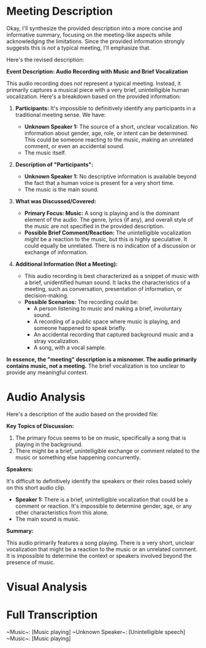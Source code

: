 # Meeting Description

Okay, I'll synthesize the provided description into a more concise and informative summary, focusing on the meeting-like aspects while acknowledging the limitations.  Since the provided information strongly suggests this is *not* a typical meeting, I'll emphasize that.

Here's the revised description:

**Event Description:  Audio Recording with Music and Brief Vocalization**

This audio recording does *not* represent a typical meeting.  Instead, it primarily captures a musical piece with a very brief, unintelligible human vocalization.  Here's a breakdown based on the provided information:

1.  **Participants:**  It's impossible to definitively identify any participants in a traditional meeting sense.  We have:
    *   **Unknown Speaker 1:**  The source of a short, unclear vocalization.  No information about gender, age, role, or intent can be determined.  This could be someone reacting to the music, making an unrelated comment, or even an accidental sound.
    * The music itself.

2.  **Description of "Participants":**
    *   **Unknown Speaker 1:**  No descriptive information is available beyond the fact that a human voice is present for a very short time.
    * The music is the main sound.

3.  **What was Discussed/Covered:**
    *   **Primary Focus: Music:**  A song is playing and is the dominant element of the audio.  The genre, lyrics (if any), and overall style of the music are not specified in the provided description.
    *   **Possible Brief Comment/Reaction:** The unintelligible vocalization *might* be a reaction to the music, but this is highly speculative.  It could equally be unrelated. There is no indication of a discussion or exchange of information.

4.  **Additional Information (Not a Meeting):**

    *   This audio recording is best characterized as a snippet of music with a brief, unidentified human sound. It lacks the characteristics of a meeting, such as conversation, presentation of information, or decision-making.
    *   **Possible Scenarios:** The recording could be:
        *   A person listening to music and making a brief, involuntary sound.
        *   A recording of a public space where music is playing, and someone happened to speak briefly.
        *   An accidental recording that captured background music and a stray vocalization.
        * A song, with a vocal sample.

**In essence, the "meeting" description is a misnomer. The audio primarily contains music, not a meeting.** The brief vocalization is too unclear to provide any meaningful context.



# Audio Analysis

Here's a description of the audio based on the provided file:

**Key Topics of Discussion:**

1.  The primary focus seems to be on music, specifically a song that is playing in the background.
2.  There might be a brief, unintelligible exchange or comment related to the music or something else happening concurrently.

**Speakers:**

It's difficult to definitively identify the speakers or their roles based solely on this short audio clip.

*   **Speaker 1:** There is a brief, unintelligible vocalization that could be a comment or reaction. It's impossible to determine gender, age, or any other characteristics from this alone.
* The main sound is music.

**Summary:**

This audio primarily features a song playing. There is a very short, unclear vocalization that might be a reaction to the music or an unrelated comment. It is impossible to determine the context or speakers involved beyond the presence of music.



# Visual Analysis




# Full Transcription

~Music~: [Music playing]
~Unknown Speaker~: [Unintelligible speech]
~Music~: [Music playing]